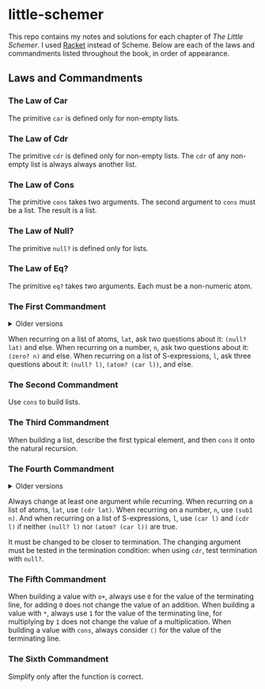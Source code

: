 # little-schemer

This repo contains my notes and solutions for each chapter of _The Little Schemer_. I used [Racket](https://racket-lang.org/) instead of Scheme.
Below are each of the laws and commandments listed throughout the book, in order of appearance.

## Laws and Commandments

### The Law of Car

The primitive `car` is defined only for non-empty lists.

### The Law of Cdr

The primitive `cdr` is defined only for non-empty lists. The `cdr` of any non-empty list is always always another list.

### The Law of Cons

The primitive `cons` takes two arguments. The second argument to `cons` must be a list. The result is a list.

### The Law of Null?

The primitive `null?` is defined only for lists.

### The Law of Eq?

The primitive `eq?` takes two arguments. Each must be a non-numeric atom.

### The First Commandment

<details>
  <summary>Older versions</summary>

#### Preliminary (ch 2)

Always ask `null?` as the first question in expressing any function.

#### First Revision (ch 4)

When recurring on a list of atoms, `lat`, ask two questions about it: `(null? lat)` and else.
When recurring on a number, `n`, ask two questions about it: `(zero? n)` and else.

#### Final Version (ch 5)

</details>

When recurring on a list of atoms, `lat`, ask two questions about it: `(null? lat)` and else.
When recurring on a number, `n`, ask two questions about it: `(zero? n)` and else.
When recurring on a list of S-expressions, `l`, ask three questions about it: `(null? l)`, `(atom? (car l))`, and else.

### The Second Commandment

Use `cons` to build lists.

### The Third Commandment

When building a list, describe the first typical element, and then `cons` it onto the natural recursion.

### The Fourth Commandment

<details>
  <summary>Older versions</summary>

#### Preliminary (ch 3)

Always change at least one argument while recurring. It must be changed to be closer to termination.
The changing argument must be tested in the termination condition: when using `cdr`, test termination with `null?`.

#### First Revision (ch 4)

Always change at least one argument while recurring. It must be changed to be closer to termination.
The changing argument must be tested in the termination condition: when using `cdr`, test termination with `null?` and when using `sub1`, test termination with `zero?`.

#### Final Version (ch 5)

</details>

Always change at least one argument while recurring. When recurring on a list of atoms, `lat`, use `(cdr lat)`. When recurring on a number, `n`, use `(sub1 n)`.
And when recurring on a list of S-expressions, `l`, use `(car l)` and `(cdr l)` if neither `(null? l)` nor `(atom? (car l))` are true.

It must be changed to be closer to termination. The changing argument must be tested in the termination condition: when using `cdr`, test termination with `null?`.

### The Fifth Commandment

When building a value with `o+`, always use `0` for the value of the terminating line, for adding `0` does not change the value of an addition.
When building a value with `*`, always use `1` for the value of the terminating line, for multiplying by `1` does not change the value of a multiplication.
When building a value with `cons`, always consider `()` for the value of the terminating line.

### The Sixth Commandment

Simplify only after the function is correct.
